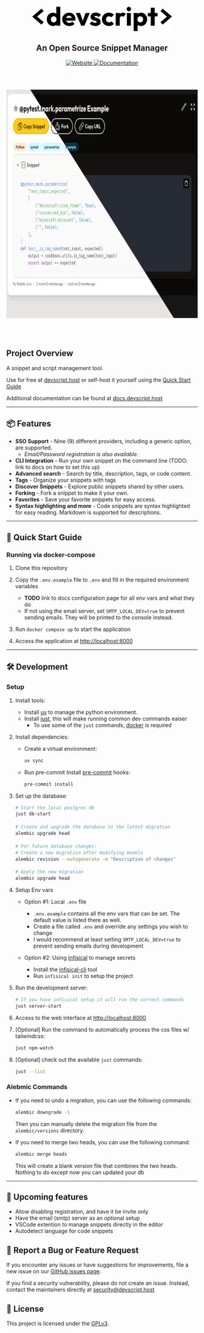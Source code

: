<div align="center">
  <p align="center">
    <a href="#">
      <img src="app/static/images/brand/dark/wordmark.svg" alt="Devscript Wordmark" width="369" height="64">
    </a>
  </p>
    <div>
        <h2 align="center">An Open Source Snippet Manager</h2>
    </div>
    <div>
        <a href="https://devscript.host">
            <img src="https://img.shields.io/badge/website-devscript.host-brown?style=for-the-badge&logo=" alt="Website"
            height="24">
        </a>
        <a href="https://docs.devscript.host">
            <img src="https://img.shields.io/badge/docs-docs.devscript.host-blue?style=for-the-badge" alt="Documentation"
            height="24">
        </a>
    </div>
</div>

<br /><br />
<div align="center">
    <img src="docs/assets/screenshots/themes-split.png" alt="devscript-theme-screenshot"
    height="600">
</div>

<br /><br />


## Project Overview

A snippet and script management tool.

Use for free at [devscript.host](https://devscript.host)
or self-host it yourself using the [Quick Start Guide](#-quick-start-guide)

Additional documentation can be found at [docs.devscript.host](https://docs.devscript.host)

---


## 📦 Features

- **SSO Support** - Nine (9) different providers, including a generic option, are supported.
    - _Email/Password registration is also available._
- **CLI Integration** - Run your own snippet on the command line (TODO: link to docs on how to set this up)
- **Advanced search** - Search by title, description, tags, or code content.
- **Tags** - Organize your snippets with tags
- **Discover Snippets** - Explore public snippets shared by other users.
- **Forking** - Fork a snippet to make it your own.
- **Favorites** - Save your favorite snippets for easy access.
- **Syntax highlighting and more** - Code snippets are syntax highlighted for easy reading. Markdown is supported for descriptions.

---


## 🚀 Quick Start Guide


### Running via docker-compose

1. Clone this repository
2. Copy the `.env.example` file to `.env` and fill in the required environment variables
    - **TODO** link to docs configuration page for all env vars and what they do
    - If not using the email server, set `SMTP_LOCAL_DEV=true` to prevent sending emails.
      They will be printed to the console instead.

3. Run `docker compose up` to start the application
4. Access the application at <http://localhost:8000>

---


## 🛠️ Development


### Setup

1. Install tools:
    - Install [uv](https://docs.astral.sh/uv/getting-started/installation/) to manage the python environment.
    - Install [just](https://github.com/casey/just), this will make running common dev commands eaiser
        - To use some of the `just` commands, [docker](https://docs.docker.com/engine/install/) is required

2. Install dependencies:
    - Create a virtual environment:

        ```bash
        uv sync
        ```

    - Run pre-commit Install [pre-commit](https://pre-commit.com/) hooks:

        ```bash
        pre-commit install
        ```

3. Set up the database:

    ```bash
    # Start the local postgres db
    just db-start

    # Create and upgrade the database to the latest migration
    alembic upgrade head

    # For future database changes:
    # Create a new migration after modifying models
    alembic revision --autogenerate -m "Description of changes"

    # Apply the new migration
    alembic upgrade head
    ```

4. Setup Env vars

    - Option #1: Local `.env` file
        - `.env.example` contains all the env vars that can be set. The default value is listed there as well.
        - Create a file called `.env` and override any settings you wish to change
        - I would recommend at least setting `SMTP_LOCAL_DEV=true` to prevent sending emails during development

    - Option #2: Using [Infisical](https://infisical.com/) to manage secrets
        - Install the [infisical-cli](https://infisical.com/docs/cli/overview) tool
        - Run `infisical init` to setup the project

5. Run the development server:

    ```bash
    # If you have infisical setup it will run the correct commands
    just server-start
    ```

6. Access to the web interface at [http://localhost:8000](http://localhost:8000)

7. [Optional] Run the command to automatically process the css files w/ tailwindcss:

    ```bash
    just npm-watch
    ```

8. [Optional] check out the available `just` commands:

    ```bash
    just --list
    ```


### Alebmic Commands

- If you need to undo a migration, you can use the following commands:

    ```bash
    alembic downgrade -1
    ```

    Then you can manually delete the migration file from the `alembic/versions` directory.

- If you need to merge two heads, you can use the following command:

    ```bash
    alembic merge heads
    ```

    This will create a blank version file that combines the two heads. Nothing to do except now you can updated your db

---


## 📝 Upcoming features

- Allow disabling registration, and have it be invite only
- Have the email (smtp) server as an optional setup
- VSCode extention to manage snippets directly in the editor
- Autodetect language for code snippets


## 💬 Report a Bug or Feature Request

If you encounter any issues or have suggestions for improvements, file a new issue on our [GitHub issues page](https://github.com/xtream1101/devscript/issues).

If you find a security vulnerability, please do not create an issue. Instead, contact the maintainers directly at [security@devscript.host](mailto:security@devscript.host)


## 📜 License

This project is licensed under the [GPLv3](LICENSE).

